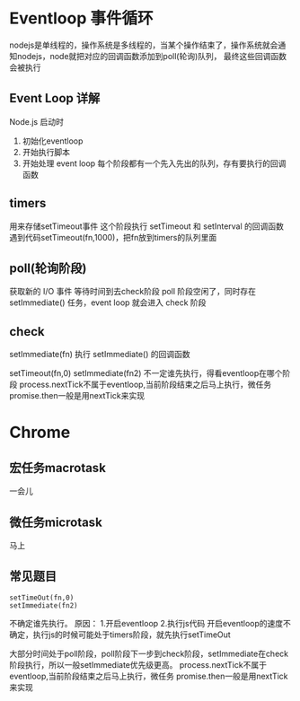 # Eventloop 事件循环
nodejs是单线程的，操作系统是多线程的，当某个操作结束了，操作系统就会通知nodejs，node就把对应的回调函数添加到poll(轮询)队列，
最终这些回调函数会被执行

## Event Loop 详解
Node.js 启动时
1. 初始化eventloop
2. 开始执行脚本
3. 开始处理 event loop
每个阶段都有一个先入先出的队列，存有要执行的回调函数

## timers
用来存储setTimeout事件
这个阶段执行 setTimeout 和 setInterval 的回调函数
遇到代码setTimeout(fn,1000)，把fn放到timers的队列里面

## poll(轮询阶段)
获取新的 I/O 事件
等待时间到去check阶段
poll 阶段空闲了，同时存在 setImmediate() 任务，event loop 就会进入 check 阶段

## check

setImmediate(fn)
执行 setImmediate() 的回调函数

setTimeout(fn,0)
setImmediate(fn2)
不一定谁先执行，得看eventloop在哪个阶段
process.nextTick不属于eventloop,当前阶段结束之后马上执行，微任务
promise.then一般是用nextTick来实现

# Chrome

## 宏任务macrotask
一会儿

## 微任务microtask
马上

## 常见题目
```
setTimeOut(fn,0)
setImmediate(fn2)
```
不确定谁先执行。
原因：
1.开启eventloop
2.执行js代码
开启eventloop的速度不确定，执行js的时候可能处于timers阶段，就先执行setTimeOut

大部分时间处于poll阶段，poll阶段下一步到check阶段，setImmediate在check阶段执行，所以一般setImmediate优先级更高。
process.nextTick不属于eventloop,当前阶段结束之后马上执行，微任务
promise.then一般是用nextTick来实现